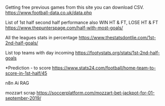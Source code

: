 Getting free previous games from this site you can download CSV.
https://www.football-data.co.uk/data.php

List of 1st half second half performance also WIN HT & FT, LOSE HT & FT
https://www.thepunterspage.com/half-with-most-goals/

All the leagues stats in  percentage
https://www.thestatsdontlie.com/1st-2nd-half-goals/

List top teams with day incoming
https://footystats.org/stats/1st-2nd-half-goals

*Prediction - to score
https://www.stats24.com/football/home-team-to-score-in-1st-half/45  

n8n Ai RAG

mozzart scrap
https://soccerplatform.com/mozzart-bet-jackpot-for-01-september-2019/